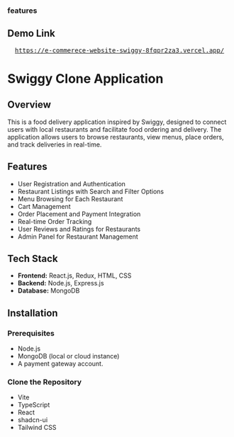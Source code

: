 ### features

## Demo Link
<pre>
  <a href = "https://e-commerece-website-swiggy-8fqpr2za3.vercel.app/">https://e-commerece-website-swiggy-8fqpr2za3.vercel.app/</a>
</pre> 

# Swiggy Clone Application

## Overview
This is a food delivery application inspired by Swiggy, designed to connect users with local restaurants and facilitate food ordering and delivery. The application allows users to browse restaurants, view menus, place orders, and track deliveries in real-time.

## Features
- User Registration and Authentication
- Restaurant Listings with Search and Filter Options
- Menu Browsing for Each Restaurant
- Cart Management
- Order Placement and Payment Integration
- Real-time Order Tracking
- User Reviews and Ratings for Restaurants
- Admin Panel for Restaurant Management

## Tech Stack
- **Frontend:** React.js, Redux, HTML, CSS
- **Backend:** Node.js, Express.js
- **Database:** MongoDB


## Installation

### Prerequisites
- Node.js
- MongoDB (local or cloud instance)
- A payment gateway account.

### Clone the Repository


- Vite
- TypeScript
- React
- shadcn-ui
- Tailwind CSS




